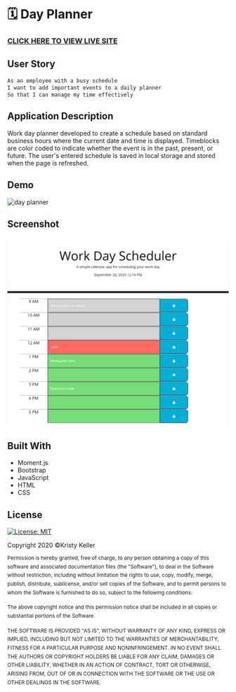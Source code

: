 # 🗓  Day Planner

### [CLICK HERE TO VIEW LIVE SITE]( https://kristykeller.github.io/day-planner/)

## User Story
```
As an employee with a busy schedule
I want to add important events to a daily planner
So that I can manage my time effectively

```

## Application Description
Work day planner developed to create a schedule based on standard business hours where the current date and time is displayed. Timeblocks are color coded to indicate whether the event is in the past, present, or future. The user's entered schedule is saved in local storage and stored when the page is refreshed. 

## Demo
![day planner](https://media.giphy.com/media/IzQOg5GVnGEe7ON0PY/giphy.gif)

## Screenshot
![planner](./Assets/Images/day-planner.png)

## Built With
* Moment.js
* Bootstrap 
* JavaScript
* HTML
* CSS

## License
[![License: MIT](https://img.shields.io/badge/License-MIT-yellow.svg)](https://opensource.org/licenses/MIT)

Copyright 2020 ©Kristy Keller

<sup>Permission is hereby granted, free of charge, to any person obtaining a copy of this software and associated documentation files (the "Software"), to deal in the Software without restriction, including without limitation the rights to use, copy, modify, merge, publish, distribute, sublicense, and/or sell copies of the Software, and to permit persons to whom the Software is furnished to do so, subject to the following conditions:
  
<sup>The above copyright notice and this permission notice shall be included in all copies or substantial portions of the Software.

<sup>THE SOFTWARE IS PROVIDED "AS IS", WITHOUT WARRANTY OF ANY KIND, EXPRESS OR IMPLIED, INCLUDING BUT NOT LIMITED TO THE WARRANTIES OF MERCHANTABILITY, FITNESS FOR A PARTICULAR PURPOSE AND NONINFRINGEMENT. IN NO EVENT SHALL THE AUTHORS OR COPYRIGHT HOLDERS BE LIABLE FOR ANY CLAIM, DAMAGES OR OTHER LIABILITY, WHETHER IN AN ACTION OF CONTRACT, TORT OR OTHERWISE, ARISING FROM, OUT OF OR IN CONNECTION WITH THE SOFTWARE OR THE USE OR OTHER DEALINGS IN THE SOFTWARE.
